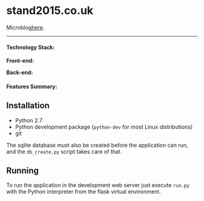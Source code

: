 stand2015.co.uk
===============

Microblog[here](http://blog.miguelgrinberg.com/post/the-flask-mega-tutorial-part-i-hello-world).

-------------

#### Technology Stack:
**Front-end:**


**Back-end:**



#### Features Summary:




Installation
------------

- Python 2.7
- Python development package (`python-dev` for most Linux distributions)
- git
 
The sqlite database must also be created before the application can run, and the `db_create.py` script takes care of that. 

Running
-------

To run the application in the development web server just execute `run.py` with the Python interpreter from the flask virtual environment.

